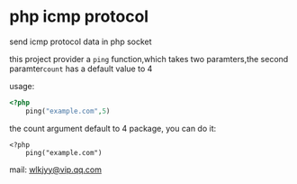 # php icmp protocol



send icmp protocol data in php socket



this project provider a `ping` function,which takes two paramters,the second paramter`count` has a default value to 4



usage:

```php
<?php
    ping("example.com",5)
```



the count argument default to 4 package, you can do it:

```
<?php
	ping("example.com")
```



mail: wlkjyy@vip.qq.com

